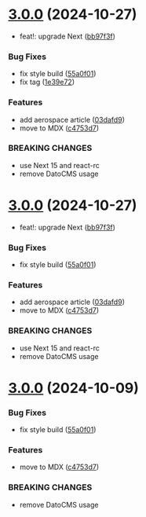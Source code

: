 # [3.0.0](https://github.com/DCKT/thomasdeconinck.fr/compare/v2.0.6...v3.0.0) (2024-10-27)


* feat!: upgrade Next ([bb97f3f](https://github.com/DCKT/thomasdeconinck.fr/commit/bb97f3feaa6b525bd84acaf30e06cb6ac15c864a))


### Bug Fixes

* fix style build ([55a0f01](https://github.com/DCKT/thomasdeconinck.fr/commit/55a0f01d144afe0af8548b3809848e261bec0816))
* fix tag ([1e39e72](https://github.com/DCKT/thomasdeconinck.fr/commit/1e39e726033c6ae30421796807dc8635d9652ba8))


### Features

* add aerospace article ([03dafd9](https://github.com/DCKT/thomasdeconinck.fr/commit/03dafd92d5cf17ec4d502100519a89be8c7f243f))
* move to MDX ([c4753d7](https://github.com/DCKT/thomasdeconinck.fr/commit/c4753d7cd29e6f1ca235ffc346d5b42f2f43560b))


### BREAKING CHANGES

* use Next 15 and react-rc
* remove DatoCMS usage

# [3.0.0](https://github.com/DCKT/thomasdeconinck.fr/compare/v2.0.6...v3.0.0) (2024-10-27)


* feat!: upgrade Next ([bb97f3f](https://github.com/DCKT/thomasdeconinck.fr/commit/bb97f3feaa6b525bd84acaf30e06cb6ac15c864a))


### Bug Fixes

* fix style build ([55a0f01](https://github.com/DCKT/thomasdeconinck.fr/commit/55a0f01d144afe0af8548b3809848e261bec0816))


### Features

* add aerospace article ([03dafd9](https://github.com/DCKT/thomasdeconinck.fr/commit/03dafd92d5cf17ec4d502100519a89be8c7f243f))
* move to MDX ([c4753d7](https://github.com/DCKT/thomasdeconinck.fr/commit/c4753d7cd29e6f1ca235ffc346d5b42f2f43560b))


### BREAKING CHANGES

* use Next 15 and react-rc
* remove DatoCMS usage

# [3.0.0](https://github.com/DCKT/thomasdeconinck.fr/compare/v2.0.6...v3.0.0) (2024-10-09)


### Bug Fixes

* fix style build ([55a0f01](https://github.com/DCKT/thomasdeconinck.fr/commit/55a0f01d144afe0af8548b3809848e261bec0816))


### Features

* move to MDX ([c4753d7](https://github.com/DCKT/thomasdeconinck.fr/commit/c4753d7cd29e6f1ca235ffc346d5b42f2f43560b))


### BREAKING CHANGES

* remove DatoCMS usage
